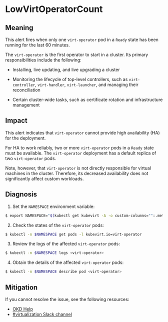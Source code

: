 <!-- Edited by Jiří Herrmann, 8 Nov 2022 -->

# LowVirtOperatorCount 

## Meaning

This alert fires when only one `virt-operator` pod in a `Ready` state has been running for the last 60 minutes. 

The `virt-operator` is the first operator to start in a cluster. Its primary responsibilities include the following: 

- Installing, live updating, and live upgrading a cluster

- Monitoring the lifecycle of top-level controllers, such as `virt-controller`, `virt-handler`, `virt-launcher`, and managing their reconciliation

- Certain cluster-wide tasks, such as certificate rotation and infrastructure management

## Impact

This alert indicates that `virt-operator` cannot provide high availability (HA) for the deployment.

For HA to work reliably, two or more `virt-operator` pods in a `Ready` state must be available. The `virt-operator` deployment has a default replica of two `virt-operator` pods.

Note, however, that `virt-operator` is not directly responsible for virtual machines in the cluster. Therefore, its decreased availability does not significantly affect custom workloads.


## Diagnosis

1. Set the `NAMESPACE` environment variable:
```bash
$ export NAMESPACE="$(kubectl get kubevirt -A -o custom-columns="":.metadata.namespace)"
```

2. Check the states of the `virt-operator` pods:
```bash
$ kubectl -n $NAMESPACE get pods -l kubevirt.io=virt-operator
```

3. Review the logs of the affected `virt-operator` pods:
```bash
$ kubectl -n $NAMESPACE logs <virt-operator>
```

4. Obtain the details of the affected `virt-operator` pods:
```bash
$ kubectl -n $NAMESPACE describe pod <virt-operator>
```

## Mitigation

<!--DS: If you cannot resolve the issue, log in to the link:https://access.redhat.com[Customer Portal] and open a support case, attaching the artifacts gathered during the Diagnosis procedure.-->
<!--USstart-->
If you cannot resolve the issue, see the following resources:

- [OKD Help](https://www.okd.io/help/)
- [#virtualization Slack channel](https://kubernetes.slack.com/channels/virtualization)
<!--USend-->